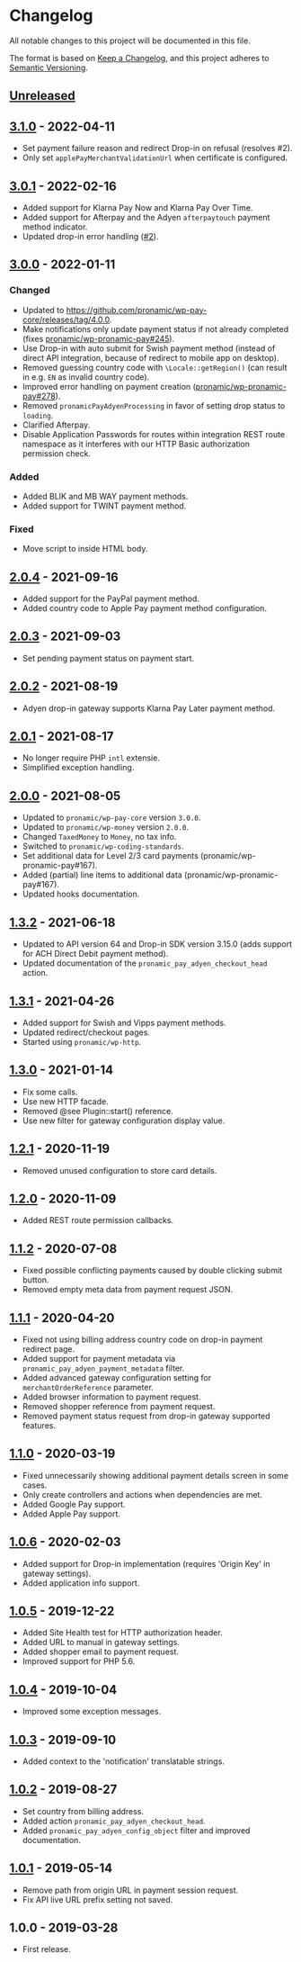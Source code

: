 # Changelog
All notable changes to this project will be documented in this file.

The format is based on [Keep a Changelog](https://keepachangelog.com/en/1.0.0/),
and this project adheres to [Semantic Versioning](https://semver.org/spec/v2.0.0.html).

## [Unreleased][unreleased]

## [3.1.0] - 2022-04-11
- Set payment failure reason and redirect Drop-in on refusal (resolves #2).
- Only set `applePayMerchantValidationUrl` when certificate is configured.

## [3.0.1] - 2022-02-16
- Added support for Klarna Pay Now and Klarna Pay Over Time.
- Added support for Afterpay and the Adyen `afterpaytouch` payment method indicator.
- Updated drop-in error handling ([#2](https://github.com/pronamic/wp-pronamic-pay-adyen/issues/2)).

## [3.0.0] - 2022-01-11
### Changed
- Updated to https://github.com/pronamic/wp-pay-core/releases/tag/4.0.0.
- Make notifications only update payment status if not already completed (fixes [pronamic/wp-pronamic-pay#245](https://github.com/pronamic/wp-pronamic-pay/issues/245)).
- Use Drop-in with auto submit for Swish payment method (instead of direct API integration, because of redirect to mobile app on desktop).
- Removed guessing country code with `\Locale::getRegion()` (can result in e.g. `EN` as invalid country code).
- Improved error handling on payment creation ([pronamic/wp-pronamic-pay#278](https://github.com/pronamic/wp-pronamic-pay/issues/278)).
- Removed `pronamicPayAdyenProcessing` in favor of setting drop status to `loading`.
- Clarified Afterpay.
- Disable Application Passwords for routes within integration REST route namespace as it interferes with our HTTP Basic authorization permission check.

### Added
- Added BLIK and MB WAY payment methods.
- Added support for TWINT payment method.

### Fixed
- Move script to inside HTML body.

## [2.0.4] - 2021-09-16
- Added support for the PayPal payment method.
- Added country code to Apple Pay payment method configuration.

## [2.0.3] - 2021-09-03
- Set pending payment status on payment start.

## [2.0.2] - 2021-08-19
- Adyen drop-in gateway supports Klarna Pay Later payment method.

## [2.0.1] - 2021-08-17
- No longer require PHP `intl` extensie.
- Simplified exception handling.

## [2.0.0] - 2021-08-05
- Updated to `pronamic/wp-pay-core`  version `3.0.0`.
- Updated to `pronamic/wp-money`  version `2.0.0`.
- Changed `TaxedMoney` to `Money`, no tax info.
- Switched to `pronamic/wp-coding-standards`.
- Set additional data for Level 2/3 card payments (pronamic/wp-pronamic-pay#167).
- Added (partial) line items to additional data (pronamic/wp-pronamic-pay#167).
- Updated hooks documentation.

## [1.3.2] - 2021-06-18
- Updated to API version 64 and Drop-in SDK version 3.15.0 (adds support for ACH Direct Debit payment method).
- Updated documentation of the `pronamic_pay_adyen_checkout_head` action.

## [1.3.1] - 2021-04-26
- Added support for Swish and Vipps payment methods.
- Updated redirect/checkout pages.
- Started using `pronamic/wp-http`.

## [1.3.0] - 2021-01-14
- Fix some calls.
- Use new HTTP facade.
- Removed @see Plugin::start() reference.
- Use new filter for gateway configuration display value.

## [1.2.1] - 2020-11-19
- Removed unused configuration to store card details.

## [1.2.0] - 2020-11-09
- Added REST route permission callbacks.

## [1.1.2] - 2020-07-08
- Fixed possible conflicting payments caused by double clicking submit button.
- Removed empty meta data from payment request JSON.

## [1.1.1] - 2020-04-20
- Fixed not using billing address country code on drop-in payment redirect page.
- Added support for payment metadata via `pronamic_pay_adyen_payment_metadata` filter.
- Added advanced gateway configuration setting for `merchantOrderReference` parameter.
- Added browser information to payment request.
- Removed shopper reference from payment request.
- Removed payment status request from drop-in gateway supported features.

## [1.1.0] - 2020-03-19
- Fixed unnecessarily showing additional payment details screen in some cases.
- Only create controllers and actions when dependencies are met.
- Added Google Pay support.
- Added Apple Pay support.

## [1.0.6] - 2020-02-03
- Added support for Drop-in implementation (requires 'Origin Key' in gateway settings).
- Added application info support.

## [1.0.5] - 2019-12-22
- Added Site Health test for HTTP authorization header.
- Added URL to manual in gateway settings.
- Added shopper email to payment request.
- Improved support for PHP 5.6.

## [1.0.4] - 2019-10-04
- Improved some exception messages.

## [1.0.3] - 2019-09-10
- Added context to the 'notification' translatable strings.

## [1.0.2] - 2019-08-27
- Set country from billing address.
- Added action `pronamic_pay_adyen_checkout_head`.
- Added `pronamic_pay_adyen_config_object` filter and improved documentation.

## [1.0.1] - 2019-05-14
- Remove path from origin URL in payment session request.
- Fix API live URL prefix setting not saved.

## 1.0.0 - 2019-03-28
- First release.

[unreleased]: https://github.com/pronamic/wp-pronamic-pay-adyen/compare/3.1.0...HEAD
[3.1.0]: https://github.com/pronamic/wp-pronamic-pay-adyen/compare/3.0.1...3.1.0
[3.0.1]: https://github.com/pronamic/wp-pronamic-pay-adyen/compare/3.0.0...3.0.1
[3.0.0]: https://github.com/pronamic/wp-pronamic-pay-adyen/compare/2.0.4...3.0.0
[2.0.4]: https://github.com/pronamic/wp-pronamic-pay-adyen/compare/2.0.3...2.0.4
[2.0.3]: https://github.com/pronamic/wp-pronamic-pay-adyen/compare/2.0.2...2.0.3
[2.0.2]: https://github.com/pronamic/wp-pronamic-pay-adyen/compare/2.0.1...2.0.2
[2.0.1]: https://github.com/pronamic/wp-pronamic-pay-adyen/compare/2.0.0...2.0.1
[2.0.0]: https://github.com/pronamic/wp-pronamic-pay-adyen/compare/1.3.2...2.0.0
[1.3.2]: https://github.com/pronamic/wp-pronamic-pay-adyen/compare/1.3.1...1.3.2
[1.3.1]: https://github.com/pronamic/wp-pronamic-pay-adyen/compare/1.3.0...1.3.1
[1.3.0]: https://github.com/pronamic/wp-pronamic-pay-adyen/compare/1.2.1...1.3.0
[1.2.1]: https://github.com/pronamic/wp-pronamic-pay-adyen/compare/1.2.0...1.2.1
[1.2.0]: https://github.com/pronamic/wp-pronamic-pay-adyen/compare/1.1.2...1.2.0
[1.1.2]: https://github.com/pronamic/wp-pronamic-pay-adyen/compare/1.1.1...1.1.2
[1.1.1]: https://github.com/pronamic/wp-pronamic-pay-adyen/compare/1.1.0...1.1.1
[1.1.0]: https://github.com/pronamic/wp-pronamic-pay-adyen/compare/1.0.6...1.1.0
[1.0.6]: https://github.com/pronamic/wp-pronamic-pay-adyen/compare/1.0.5...1.0.6
[1.0.5]: https://github.com/pronamic/wp-pronamic-pay-adyen/compare/1.0.4...1.0.5
[1.0.4]: https://github.com/pronamic/wp-pronamic-pay-adyen/compare/1.0.3...1.0.4
[1.0.3]: https://github.com/pronamic/wp-pronamic-pay-adyen/compare/1.0.2...1.0.3
[1.0.2]: https://github.com/pronamic/wp-pronamic-pay-adyen/compare/1.0.1...1.0.2
[1.0.1]: https://github.com/pronamic/wp-pronamic-pay-adyen/compare/1.0.0...1.0.1
